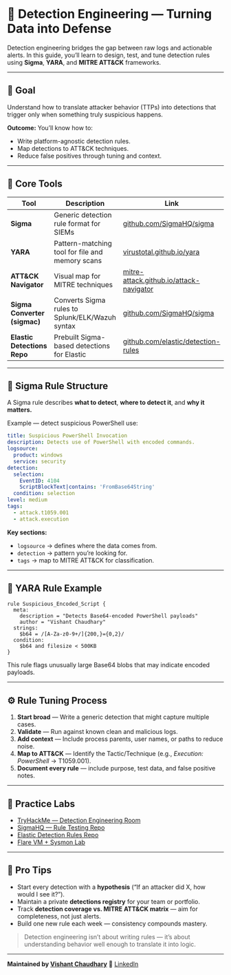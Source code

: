 # 🧠 Detection Engineering — Turning Data into Defense

Detection engineering bridges the gap between raw logs and actionable alerts. In this guide, you’ll learn to design, test, and tune detection rules using **Sigma**, **YARA**, and **MITRE ATT&CK** frameworks.

---

## 🎯 Goal

Understand how to translate attacker behavior (TTPs) into detections that trigger only when something truly suspicious happens.

**Outcome:** You’ll know how to:

* Write platform-agnostic detection rules.
* Map detections to ATT&CK techniques.
* Reduce false positives through tuning and context.

---

## 🧰 Core Tools

| Tool                         | Description                                     | Link                                                                                        |
| ---------------------------- | ----------------------------------------------- | ------------------------------------------------------------------------------------------- |
| **Sigma**                    | Generic detection rule format for SIEMs         | [github.com/SigmaHQ/sigma](https://github.com/SigmaHQ/sigma)                                |
| **YARA**                     | Pattern-matching tool for file and memory scans | [virustotal.github.io/yara](https://virustotal.github.io/yara/)                             |
| **ATT&CK Navigator**         | Visual map for MITRE techniques                 | [mitre-attack.github.io/attack-navigator](https://mitre-attack.github.io/attack-navigator/) |
| **Sigma Converter (sigmac)** | Converts Sigma rules to Splunk/ELK/Wazuh syntax | [github.com/SigmaHQ/sigma](https://github.com/SigmaHQ/sigma)                                |
| **Elastic Detections Repo**  | Prebuilt Sigma-based detections for Elastic     | [github.com/elastic/detection-rules](https://github.com/elastic/detection-rules)            |

---

## 🧩 Sigma Rule Structure

A Sigma rule describes **what to detect**, **where to detect it**, and **why it matters.**

Example — detect suspicious PowerShell use:

```yaml
title: Suspicious PowerShell Invocation
description: Detects use of PowerShell with encoded commands.
logsource:
  product: windows
  service: security
detection:
  selection:
    EventID: 4104
    ScriptBlockText|contains: 'FromBase64String'
  condition: selection
level: medium
tags:
  - attack.t1059.001
  - attack.execution
```

**Key sections:**

* `logsource` → defines where the data comes from.
* `detection` → pattern you’re looking for.
* `tags` → map to MITRE ATT&CK for classification.

---

## 🧱 YARA Rule Example

```yara
rule Suspicious_Encoded_Script {
  meta:
    description = "Detects Base64-encoded PowerShell payloads"
    author = "Vishant Chaudhary"
  strings:
    $b64 = /[A-Za-z0-9+/]{200,}={0,2}/
  condition:
    $b64 and filesize < 500KB
}
```

This rule flags unusually large Base64 blobs that may indicate encoded payloads.

---

## ⚙️ Rule Tuning Process

1. **Start broad** — Write a generic detection that might capture multiple cases.
2. **Validate** — Run against known clean and malicious logs.
3. **Add context** — Include process parents, user names, or paths to reduce noise.
4. **Map to ATT&CK** — Identify the Tactic/Technique (e.g., *Execution: PowerShell* → T1059.001).
5. **Document every rule** — include purpose, test data, and false positive notes.

---

## 🧪 Practice Labs

* [TryHackMe — Detection Engineering Room](https://tryhackme.com/room/detectionengineering)
* [SigmaHQ — Rule Testing Repo](https://github.com/SigmaHQ/sigma/wiki/Testing)
* [Elastic Detection Rules Repo](https://github.com/elastic/detection-rules)
* [Flare VM + Sysmon Lab](https://github.com/mandiant/flare-vm)

---

## 🧠 Pro Tips

* Start every detection with a **hypothesis** (“If an attacker did X, how would I see it?”).
* Maintain a private **detections registry** for your team or portfolio.
* Track **detection coverage vs. MITRE ATT&CK matrix** — aim for completeness, not just alerts.
* Build one new rule each week — consistency compounds mastery.

> Detection engineering isn’t about writing rules — it’s about understanding behavior well enough to translate it into logic.

---

**Maintained by [Vishant Chaudhary](https://github.com/im-vishu)**
💼 [LinkedIn](https://www.linkedin.com/in/vishant--chaudhary)
